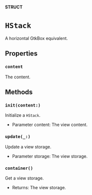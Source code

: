 **STRUCT**

# `HStack`

A horizontal GtkBox equivalent.

## Properties
### `content`

The content.

## Methods
### `init(content:)`

Initialize a `HStack`.
- Parameter content: The view content.

### `update(_:)`

Update a view storage.
- Parameter storage: The view storage.

### `container()`

Get a view storage.
- Returns: The view storage.
